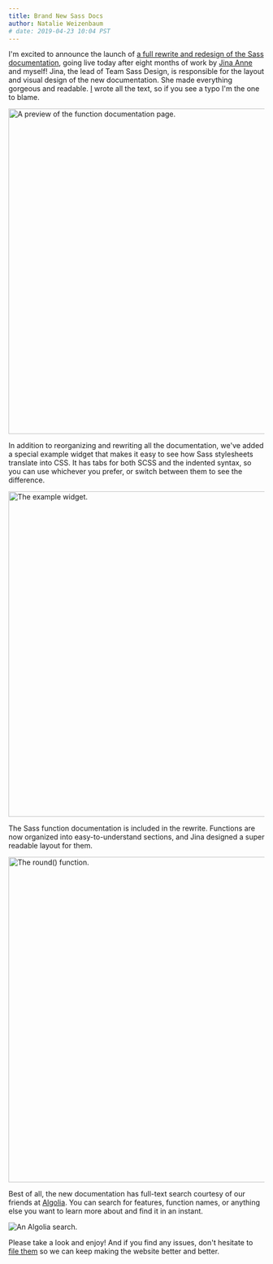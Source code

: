 ```yaml
---
title: Brand New Sass Docs
author: Natalie Weizenbaum
# date: 2019-04-23 10:04 PST
---
```


I'm excited to announce the launch of [a full rewrite and redesign of the Sass
documentation](/documentation), going live today after eight months of work by
[Jina Anne](https://github.com/jina) and myself! Jina, the lead of Team Sass
Design, is responsible for the layout and visual design of the new
documentation. She made everything gorgeous and readable.
[I](https://github.com/nex3) wrote all the text, so if you see a typo I'm the
one to blame.

<img src="/assets/img/blog/021-function-docs.png" alt="A preview of the function documentation page." width=640 />

In addition to reorganizing and rewriting all the documentation, we've added a special example widget that makes it easy to see how Sass stylesheets translate into CSS. It has tabs for both SCSS and the indented syntax, so you can use whichever you prefer, or switch between them to see the difference.

<img src="/assets/img/blog/021-syntax-switcher.png" alt="The example widget." width=640 />

The Sass function documentation is included in the rewrite. Functions are now organized into easy-to-understand sections, and Jina designed a super readable layout for them.

<img src="/assets/img/blog/021-functions-math.png" alt="The round() function." width=640 />

Best of all, the new documentation has full-text search courtesy of our friends
at [Algolia](https://www.algolia.com/). You can search for features, function
names, or anything else you want to learn more about and find it in an instant.

![An Algolia search.](/assets/img/blog/021-search.png)

Please take a look and enjoy! And if you find any issues, don't hesitate to
[file them](https://github.com/sass/sass-site/issues/new) so we can keep making
the website better and better.
